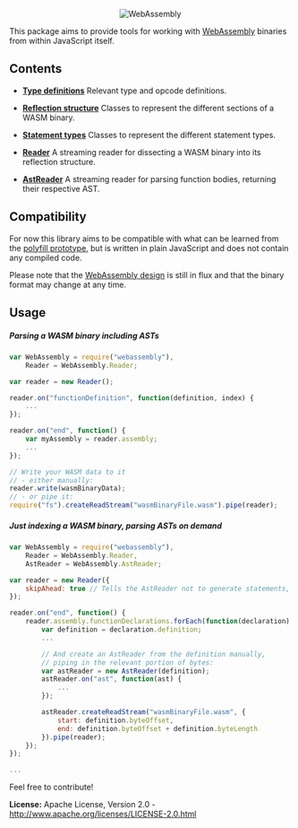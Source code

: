 <p align="center"><img alt="WebAssembly" src="https://raw.githubusercontent.com/dcodeIO/WebAssembly/master/WebAssembly.png" /></p>

This package aims to provide tools for working with [WebAssembly](https://github.com/WebAssembly) binaries from within
JavaScript itself.

Contents
--------

* **[Type definitions](https://github.com/dcodeIO/WebAssembly/blob/master/src/types.js)**
  Relevant type and opcode definitions.

* **[Reflection structure](https://github.com/dcodeIO/WebAssembly/tree/master/src/reflect)**
  Classes to represent the different sections of a WASM binary.

* **[Statement types](https://github.com/dcodeIO/WebAssembly/tree/master/src/stmt)**
  Classes to represent the different statement types.

* **[Reader](https://github.com/dcodeIO/WebAssembly/blob/master/src/Reader.js)**
  A streaming reader for dissecting a WASM binary into its reflection structure.

* **[AstReader](https://github.com/dcodeIO/WebAssembly/blob/master/src/AstReader.js)**
  A streaming reader for parsing function bodies, returning their respective AST.

Compatibility
-------------
For now this library aims to be compatible with what can be learned from the [polyfill prototype](https://github.com/WebAssembly/polyfill-prototype-1),
but is written in plain JavaScript and does not contain any compiled code.

Please note that the [WebAssembly design](https://github.com/WebAssembly/design) is still in flux and that the binary
format may change at any time.

Usage
-----

##### Parsing a WASM binary including ASTs

```js
var WebAssembly = require("webassembly"),
    Reader = WebAssembly.Reader;

var reader = new Reader();

reader.on("functionDefinition", function(definition, index) {
    ...
});

reader.on("end", function() {
    var myAssembly = reader.assembly;
    ...
});

// Write your WASM data to it
// - either manually:
reader.write(wasmBinaryData);
// - or pipe it:
require("fs").createReadStream("wasmBinaryFile.wasm").pipe(reader);
```

##### Just indexing a WASM binary, parsing ASTs on demand

```js
var WebAssembly = require("webassembly"),
    Reader = WebAssembly.Reader,
    AstReader = WebAssembly.AstReader;

var reader = new Reader({
    skipAhead: true // Tells the AstReader not to generate statements, skipping ahead
});

reader.on("end", function() {
    reader.assembly.functionDeclarations.forEach(function(declaration) {
        var definition = declaration.definition;
        ...

        // And create an AstReader from the definition manually,
        // piping in the relevant portion of bytes:
        var astReader = new AstReader(definition);
        astReader.on("ast", function(ast) {
            ...
        });

        astReader.createReadStream("wasmBinaryFile.wasm", {
            start: definition.byteOffset,
            end: definition.byteOffset + definition.byteLength
        }).pipe(reader);
    });
});

...
```

Feel free to contribute!

**License:** Apache License, Version 2.0 - http://www.apache.org/licenses/LICENSE-2.0.html
